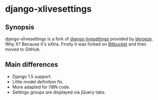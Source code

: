 django-xlivesettings
====================


Synopsis
-------

django-xlivesettings is a fork of [django-livesettings] provided by [bkroeze]. Why X? Because it's eXtra.
Firstly it was forked on [Bitbucket](https://bitbucket.org/oblalex/django-livesettings/overview) and
then moved to GitHub.

Main differences
-----------------

* Django 1.5 support.
* Little model definition fix.
* More adapted for I18N code.
* Settings groups are displayed via jQuery tabs.

[django-livesettings]:https://bitbucket.org/bkroeze/django-livesettings
[bkroeze]:https://bitbucket.org/bkroeze

